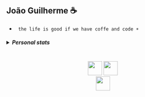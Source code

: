 ## João Guilherme ☕
- ` the life is good if we have coffe and code ☀`
<div align="center">
  
<h5>
  <details>
    <summary align="left">Personal stats</summary>
    <br>
    <div align="center" align-items="center"> 
      <img width="500px" src="https://github-readme-stats.vercel.app/api/wakatime/?username=SunnYu&layout=compact&theme=dracula&bg_color=000000&border_color=00000000&text_color=ffffff&hide_progress=true&border_radius=0" alt="langs">
    </div>
  </details>
</h5>

  

<div style="display: inline_block"><br>
<img src="https://imgur.com/CZ3pw4E.png" width="37" height="37" >
<img src="https://skillicons.dev/icons?i=c,cpp,rust,zig,linux" height="37" ><br>

  <img src="https://skillicons.dev/icons?i=go,elixir,ocaml,perl" height="37" >
</div>

</div>

</div>
